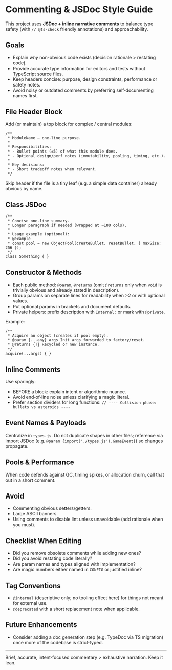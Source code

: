 # Commenting & JSDoc Style Guide

This project uses **JSDoc + inline narrative comments** to balance type safety (with `// @ts-check` friendly annotations) and approachability.

## Goals

- Explain _why_ non-obvious code exists (decision rationale > restating code).
- Provide accurate type information for editors and tests without TypeScript source files.
- Keep headers concise: purpose, design constraints, performance or safety notes.
- Avoid noisy or outdated comments by preferring self‑documenting names first.

## File Header Block

Add (or maintain) a top block for complex / central modules:

```
/**
 * ModuleName – one‑line purpose.
 *
 * Responsibilities:
 * - Bullet points (≤5) of what this module does.
 * - Optional design/perf notes (immutability, pooling, timing, etc.).
 *
 * Key decisions:
 * - Short tradeoff notes when relevant.
 */
```

Skip header if the file is a tiny leaf (e.g. a simple data container) already obvious by name.

## Class JSDoc

```
/**
 * Concise one‑line summary.
 * Longer paragraph if needed (wrapped at ~100 cols).
 *
 * Usage example (optional):
 * @example
 * const pool = new ObjectPool(createBullet, resetBullet, { maxSize: 256 });
 */
class Something { }
```

## Constructor & Methods

- Each public method: `@param`, `@returns` (omit `@returns` only when `void` is trivially obvious and already stated in description).
- Group params on separate lines for readability when >2 or with optional values.
- Put optional params in brackets and document defaults.
- Private helpers: prefix description with `Internal:` or mark with `@private`.

Example:

```
/**
 * Acquire an object (creates if pool empty).
 * @param {...any} args Init args forwarded to factory/reset.
 * @returns {T} Recycled or new instance.
 */
acquire(...args) { }
```

## Inline Comments

Use sparingly:

- BEFORE a block: explain intent or algorithmic nuance.
- Avoid end‑of‑line noise unless clarifying a magic literal.
- Prefer section dividers for long functions:
  `// ---- Collision phase: bullets vs asteroids ----`

## Event Names & Payloads

Centralize in `types.js`. Do not duplicate shapes in other files; reference via import JSDoc (e.g. `@param {import('./types.js').GameEvent}`) so changes propagate.

## Pools & Performance

When code defends against GC, timing spikes, or allocation churn, call that out in a short comment.

## Avoid

- Commenting obvious setters/getters.
- Large ASCII banners.
- Using comments to disable lint unless unavoidable (add rationale when you must).

## Checklist When Editing

- Did you remove obsolete comments while adding new ones?
- Did you avoid restating code literally?
- Are param names and types aligned with implementation?
- Are magic numbers either named in `CONFIG` or justified inline?

## Tag Conventions

- `@internal` (descriptive only; no tooling effect here) for things not meant for external use.
- `@deprecated` with a short replacement note when applicable.

## Future Enhancements

- Consider adding a doc generation step (e.g. TypeDoc via TS migration) once more of the codebase is strict‑typed.

---

Brief, accurate, intent‑focused commentary > exhaustive narration. Keep it lean.
